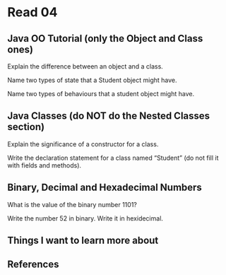 # Read 04

## Java OO Tutorial (only the Object and Class ones)

Explain the difference between an object and a class.

Name two types of state that a Student object might have.

Name two types of behaviours that a student object might have.

## Java Classes (do NOT do the Nested Classes section)

Explain the significance of a constructor for a class.

Write the declaration statement for a class named “Student” (do not fill it with fields and methods).

## Binary, Decimal and Hexadecimal Numbers

What is the value of the binary number 1101?

Write the number 52 in binary. Write it in hexidecimal.

## Things I want to learn more about

## References

